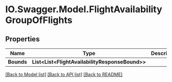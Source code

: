 # IO.Swagger.Model.FlightAvailabilityGroupOfFlights
## Properties

Name | Type | Description | Notes
------------ | ------------- | ------------- | -------------
**Bounds** | **List&lt;List&lt;FlightAvailabilityResponseBound&gt;&gt;** |  | [optional] 

[[Back to Model list]](../README.md#documentation-for-models) [[Back to API list]](../README.md#documentation-for-api-endpoints) [[Back to README]](../README.md)

